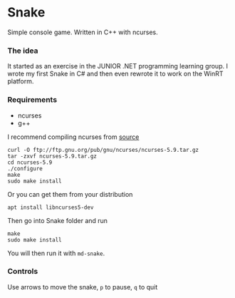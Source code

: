 # Snake
Simple console game. Written in C++ with ncurses.

### The idea
It started as an exercise in the JUNIOR .NET programming learning group.
I wrote my first Snake in C# and then even rewrote it to work on the WinRT platform.

### Requirements
* ncurses
* g++

I recommend compiling ncurses from [source](ftp://ftp.gnu.org/pub/gnu/ncurses/)

	curl -O ftp://ftp.gnu.org/pub/gnu/ncurses/ncurses-5.9.tar.gz
	tar -zxvf ncurses-5.9.tar.gz
	cd ncurses-5.9
	./configure
	make
	sudo make install

Or you can get them from your distribution

	apt install libncurses5-dev 

Then go into Snake folder and run

	make
	sudo make install

You will then run it with `md-snake`.

### Controls
Use arrows to move the snake, `p` to pause, `q` to quit

